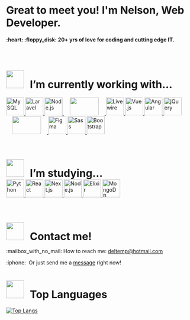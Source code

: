 <h1>Great to meet you! I'm Nelson, Web Developer.</h1>
<h4>:heart: :floppy_disk: 20+ yrs of love for coding and cutting edge IT.</h4>
<br />
<h1><img width="48" height="48" src="https://psicoplus.com.br/images/repo/svg/terminal.svg" style="margin: 0 1rem -1rem 0;" />I’m currently working with...</h1>
<a href="https://dev.mysql.com/doc/">
  <img width="48" height="48" src="https://cdn.jsdelivr.net/gh/devicons/devicon/icons/mysql/mysql-original.svg" alt="MySQL" title"MySQL" />
</a>
<a href="https://laravel.com/docs/10.x">
  <img width="48" height="48" src="https://cdn.jsdelivr.net/gh/devicons/devicon/icons/laravel/laravel-plain.svg" alt="Laravel" title"Laravel" />
</a>
<a href="https://nodejs.org/en/docs">
  <img width="48" height="48" src="https://cdn.jsdelivr.net/gh/devicons/devicon/icons/nodejs/nodejs-original.svg" alt="Node.js" title"Node.js" />
</a>
<a href="https://github.com/deltemp/">
  <img width="78" height="48" src="https://psicoplus.com.br/images/repo/svg/arrow-right.svg" style="margin: 0 1rem 0 1rem;" />
</a>
<a href="https://laravel-livewire.com/docs/">
  <img width="48" height="48" src="https://psicoplus.com.br/images/repo/svg/logo-livewire.svg" alt="Livewire" title"Livewire" />
</a>
<a href="https://vuejs.org/guide/introduction.html">
  <img width="48" height="48" src="https://cdn.jsdelivr.net/gh/devicons/devicon/icons/vuejs/vuejs-original.svg" alt="Vue.js" title"Vue.js" />
</a>
<a href="https://angular.io/docs">
  <img width="48" height="48" src="https://cdn.jsdelivr.net/gh/devicons/devicon/icons/angularjs/angularjs-original.svg" alt="Angular" title"Angular" />
</a>
<a href="https://api.jquery.com/">
  <img width="48" height="48" src="https://cdn.jsdelivr.net/gh/devicons/devicon/icons/jquery/jquery-original.svg" alt="jQuery" title"jQuery" />
</a>
<a href="https://github.com/deltemp/">
  <img width="78" height="48" src="https://psicoplus.com.br/images/repo/svg/arrow-right.svg" style="margin: 0 1rem 0 1rem;" />
</a>
<a href="https://www.figma.com">
  <img width="48" height="48" src="https://cdn.jsdelivr.net/gh/devicons/devicon/icons/figma/figma-original.svg" alt="Figma" title"Figma" />
</a>
<a href="https://sass-lang.com/documentation/">
  <img width="48" height="48" src="https://cdn.jsdelivr.net/gh/devicons/devicon/icons/sass/sass-original.svg" alt="Sass" title"Sass" />
</a>
<a href="https://getbootstrap.com/docs/5.3/getting-started/introduction/">
  <img width="48" height="48" src="https://cdn.jsdelivr.net/gh/devicons/devicon/icons/bootstrap/bootstrap-original.svg" alt="Bootstrap" title"Bootstrap" />
</a>
<br />
<br />
<h1 style="margin: 3rem 0 0 0;"><img width="48" height="48" src="https://psicoplus.com.br/images/repo/svg/study-certificate.svg" style="margin: 0 1rem -1rem 0;" />I’m studying...</h1>
<a href="https://docs.python.org/3/">
  <img width="48" height="48" src="https://cdn.jsdelivr.net/gh/devicons/devicon/icons/python/python-original.svg" alt="Python" title"Python" />
</a>
<a href="https://react.dev/reference/react">
  <img width="48" height="48" src="https://cdn.jsdelivr.net/gh/devicons/devicon/icons/react/react-original.svg" alt="React" title"React" />
</a>
<a href="https://nextjs.org/docs">
  <img width="48" height="48" src="https://cdn.jsdelivr.net/gh/devicons/devicon/icons/nextjs/nextjs-original.svg" alt="Next.js" title"Next.js" />
</a>
<a href="https://nodejs.org/en/docs">
  <img width="48" height="48" src="https://cdn.jsdelivr.net/gh/devicons/devicon/icons/nodejs/nodejs-original.svg" alt="Node.js" title"Node.js" />
</a>
<a href="https://elixir-lang.org/docs.html">
  <img width="48" height="48" src="https://cdn.jsdelivr.net/gh/devicons/devicon/icons/elixir/elixir-original.svg" alt="Elixir" title"Elixir" />
</a>
<a href="https://www.mongodb.com/docs/">
  <img width="48" height="48" src="https://cdn.jsdelivr.net/gh/devicons/devicon/icons/mongodb/mongodb-original.svg" alt="MongoDB" title"MongoDB" />
</a>
<br />
<br />
<h1 style="margin: 3rem 0 0 0;"><img width="48" height="48" src="https://psicoplus.com.br/images/repo/svg/at.svg" style="margin: 0 1rem -1rem 0;" />Contact me!</h1>
<p align="left">:mailbox_with_no_mail: How to reach me: <a href="mailto:deltemp@hotmail.com">deltemp@hotmail.com</a></p>
<p align="left">:iphone:&nbsp;&nbsp;Or just send me a <a href="https://wa.me/5514998651969?text=Hi%21%20I%27ve%20found%20you%20on%20GitHub%21">message</a> right now!</p>
<h1><img width="48" height="48" src="https://psicoplus.com.br/images/repo/svg/code.svg" style="margin: 0 1rem -1rem 0;" />Top Languages</h1>
  
[![Top Langs](https://github-readme-stats.vercel.app/api/top-langs/?username=deltemp&layout=compact&langs_count=10)](https://github.com/anuraghazra/github-readme-stats)
